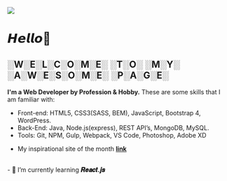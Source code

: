 ![](https://github.com/ramunasnognys/assets/blob/master/cover.png?raw=true)

# 𝙃𝙚𝙡𝙡𝙤👋
## ░W░E░L░C░O░M░E░ ░T░O░ ░M░Y░ ░A░W░E░S░O░M░E░ ░P░A░G░E░

<b>I'm a Web Developer by Profession & Hobby.</b> These are some skills that I am familiar with:
* Front-end: HTML5, CSS3(SASS, BEM), JavaScript, Bootstrap 4, WordPress.
* Back-End: Java, Node.js(express), REST API’s, MongoDB, MySQL.
* Tools: Git, NPM, Gulp, Webpack, VS Code, Photoshop, Adobe XD

- My inspirational site of the month [**link**](http://bettermotherfuckingwebsite.com/) 
<br>
- 🌱 I’m currently learning <b>𝑹𝒆𝒂𝒄𝒕.𝒋𝒔 </b>


<!--
**ramunasnognys/ramunasnognys** is a ✨ _special_ ✨ repository because its `README.md` (this file) appears on your GitHub profile.

Here are some ideas to get you started:

- 🔭 I’m currently working on ...
- 🌱 I’m currently learning ...
- 👯 I’m looking to collaborate on ...
- 🤔 I’m looking for help with ...
- 💬 Ask me about ...
- 📫 How to reach me: ...
- 😄 Pronouns: ...
- ⚡ Fun fact: ...
-->
